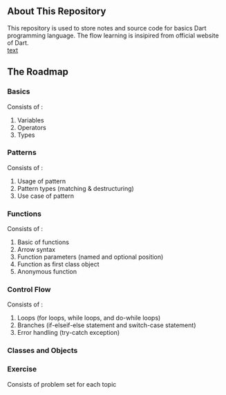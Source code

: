 ## About This Repository

This repository is used to store notes and source code for basics Dart programming language. The flow learning is insipired from official website of Dart. <br>
[text](https://dart.dev/language)

## The Roadmap

### Basics
Consists of : 
1. Variables
2. Operators
3. Types

### Patterns
Consists of : 
1. Usage of pattern
2. Pattern types (matching & destructuring)
3. Use case of pattern

### Functions
Consists of : 
1. Basic of functions
2. Arrow syntax
3. Function parameters (named and optional position)
4. Function as first class object
5. Anonymous function

### Control Flow
Consists of : 
1. Loops (for loops, while loops, and do-while loops)
2. Branches (if-elseif-else statement and switch-case statement)
3. Error handling (try-catch exception)

### Classes and Objects 
  
### Exercise
Consists of problem set for each topic  

